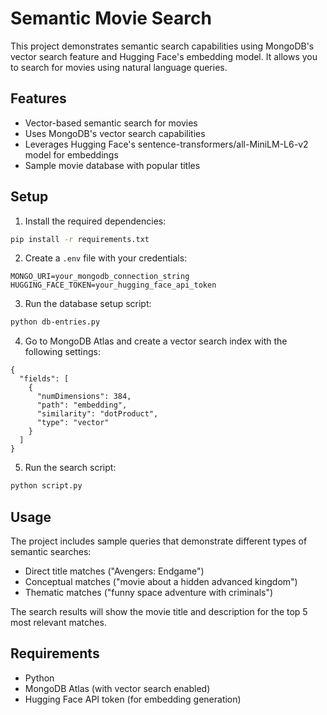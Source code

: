 # Semantic Movie Search

This project demonstrates semantic search capabilities using MongoDB's vector search feature and Hugging Face's embedding model. It allows you to search for movies using natural language queries.

## Features

- Vector-based semantic search for movies
- Uses MongoDB's vector search capabilities
- Leverages Hugging Face's sentence-transformers/all-MiniLM-L6-v2 model for embeddings
- Sample movie database with popular titles

## Setup

1. Install the required dependencies:
```bash
pip install -r requirements.txt
```

2. Create a `.env` file with your credentials:
```
MONGO_URI=your_mongodb_connection_string
HUGGING_FACE_TOKEN=your_hugging_face_api_token
```

3. Run the database setup script:
```bash
python db-entries.py
```

4. Go to MongoDB Atlas and create a vector search index with the following settings:
```
{
  "fields": [
    {
      "numDimensions": 384,
      "path": "embedding",
      "similarity": "dotProduct",
      "type": "vector"
    }
  ]
}
```

5. Run the search script:
```bash
python script.py
```

## Usage

The project includes sample queries that demonstrate different types of semantic searches:
- Direct title matches ("Avengers: Endgame")
- Conceptual matches ("movie about a hidden advanced kingdom")
- Thematic matches ("funny space adventure with criminals")

The search results will show the movie title and description for the top 5 most relevant matches.

## Requirements

- Python
- MongoDB Atlas (with vector search enabled)
- Hugging Face API token (for embedding generation)
